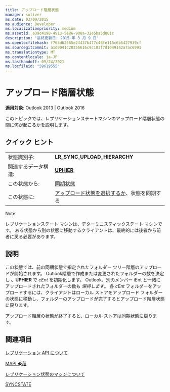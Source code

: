 ```yaml
---
title: アップロード階層状態
manager: soliver
ms.date: 03/09/2015
ms.audience: Developer
ms.localizationpriority: medium
ms.assetid: e39c4198-4913-5e86-900a-32e5ba5d801c
description: '最終更新日: 2015 年 3 月 9 日'
ms.openlocfilehash: f765d62565e24437b477c46fe115c6b5427939cf
ms.sourcegitcommit: a1d9041c20256616c9c183f7d1049142a7ac6991
ms.translationtype: MT
ms.contentlocale: ja-JP
ms.lasthandoff: 09/24/2021
ms.locfileid: "59619555"
---
```

# <a name="upload-hierarchy-state"></a>アップロード階層状態

  
  
**適用対象**: Outlook 2013 | Outlook 2016 
  
 このトピックでは、レプリケーションステートマシンのアップロード階層状態の間に何が起こるかを説明します。 
  
## <a name="quick-info"></a>クイック ヒント

|||
|:-----|:-----|
|状態識別子:  <br/> |**LR_SYNC_UPLOAD_HIERARCHY** <br/> |
|関連するデータ構造:  <br/> |**[UPHIER](uphier.md)** <br/> |
|この状態から:  <br/> |[同期状態](synchronize-state.md) <br/> |
|この状態に:  <br/> |[アップロード状態を選択するか](upload-folder-state.md)、状態を同期する  <br/> |
   
> [!NOTE]
> レプリケーションステート マシンは、デターミニスティックステート マシンです。 ある状態から別の状態に移動するクライアントは、最終的には後者から前者に戻る必要があります。 
  
## <a name="description"></a>説明

この状態では、前の同期状態で指定されたフォルダー ツリー階層のアップロードが開始されます。 Outlook階層で作成または変更されたフォルダーの数を決定し **、UPHIER** で *cEnt* を初期化します。 Outlook、別のメンバー iEnt と一緒にアップロードされたフォルダーの数も *保持します*。 各  *cEnt*  フォルダーをアップロードするには、クライアントはローカル ストアをアップロード フォルダーの状態に移動し、フォルダーのアップロードが完了するとアップロード階層状態に戻ります。 
  
アップロード階層の状態が終了すると、ローカル ストアは同期状態に戻ります。
  
## <a name="see-also"></a>関連項目



[レプリケーション API について](about-the-replication-api.md)
  
[MAPI �萔](mapi-constants.md)
  
[レプリケーション状態のマシンについて](about-the-replication-state-machine.md)
  
[SYNCSTATE](syncstate.md)

